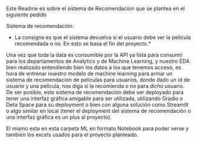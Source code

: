 Este Readme es sobre el sistema de Recomendacion que se plantea en el siguiente pedido 

Sistema de recomendación:


* La consigna es que el sistema devuelva si el usuario debe ver la pelicula recomendada o no. En esto se basa el fin del proyecto.*

Una vez que toda la data es consumible por la API ya lista para consumir para los departamentos de Analytics y de Machine Learning, 
y nuestro EDA bien realizado entendiendo bien los datos a los que tenemos acceso, es hora de entrenar nuestro modelo de machine learning
para armar un sistema de recomendación de películas para usuarios, donde dado un id de usuario y una película, nos diga si la recomienda o no
para dicho usuario. De ser posible, este sistema de recomendación debe ser deployado para tener una interfaz gráfica amigable para ser utilizada,
utilizando Gradio o Deta Space para su deployment o bien con alguna solución como Streamlit o algo similar en local (tener el deployment del sistema de recomendación 
o una interfaz gráfica es un plus al proyecto).

El mismo esta en esta carpeta ML en formato Notebook para poder verse y tambien los excels usados para el proyecto planteado. 

